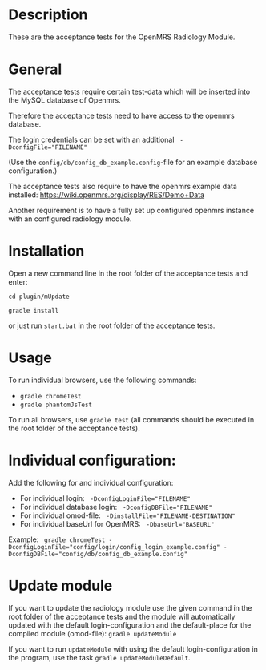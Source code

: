 # Description
These are the acceptance tests for the OpenMRS Radiology Module.

# General
The acceptance tests require certain test-data which will be inserted into the MySQL database of Openmrs. 

Therefore the acceptance tests need to have access to the openmrs database.


The login credentials can be set with an additional ` -DconfigFile="FILENAME"`

(Use the `config/db/config_db_example.config`-file for an example database configuration.)

The acceptance tests also require to have the openmrs example data installed: https://wiki.openmrs.org/display/RES/Demo+Data

Another requirement is to have a fully set up configured openmrs instance with an configured radiology module.

# Installation
Open a new command line in the root folder of the acceptance tests and enter:

`cd plugin/mUpdate`

`gradle install`

or just run `start.bat` in the root folder of the acceptance tests.

# Usage
To run individual browsers, use the following commands:
- `gradle chromeTest`
- `gradle phantomJsTest`

To run all browsers, use `gradle test`
(all commands should be executed in the root folder of the acceptance tests).

# Individual configuration:
Add the following for and individual configuration:

- For individual login: ` -DconfigLoginFile="FILENAME"`
- For individual database login: ` -DconfigDBFile="FILENAME"`
- For individual omod-file: ` -DinstallFile="FILENAME-DESTINATION"`
- For individual baseUrl for OpenMRS: ` -DbaseUrl="BASEURL"`

Example: ` gradle chromeTest -DconfigLoginFile="config/login/config_login_example.config" -DconfigDBFile="config/db/config_db_example.config"`
# Update module
If you want to update the radiology module use the given command in the root folder of the acceptance tests and the module
will automatically updated with the default login-configuration and the default-place
for the compiled module (omod-file):
`gradle updateModule`

If you want to run `updateModule` with using the default login-configuration in the program, use the task `gradle updateModuleDefault`.
